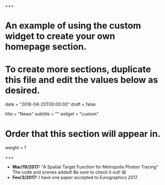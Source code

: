 +++
# An example of using the custom widget to create your own homepage section.
# To create more sections, duplicate this file and edit the values below as desired.

date = "2016-04-20T00:00:00"
draft = false

title = "News"
subtitle = ""
widget = "custom"

# Order that this section will appear in.
weight = 1

+++
* **Mar/19/2017:**  "A Spatial Target Function for Metropolis Photon Tracing" The code and scenes added! Be sure to check it out! :smile:
* **Fev/3/2017:** I have one paper accepted to Eurographics 2017.

